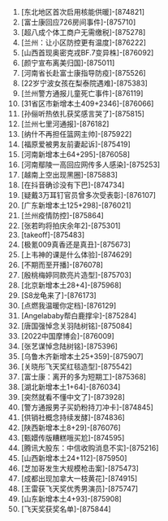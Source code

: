 
1. [东北地区首次启用核能供暖]-[874821]
1. [富士康回应726房间事件]-[875710]
1. [超八成个体工商户无需缴税]-[875278]
1. [兰州：让小区防控更有温度]-[876222]
1. [山西首现奥密克戎BF.7变异株]-[876092]
1. [颜宁宣布离美归国]-[875011]
1. [河南省长赴富士康指导防疫]-[875526]
1. [22岁宁波女孩在梨泰院遇难]-[875383]
1. [兰州警方通报儿童死亡事件]-[876119]
1. [31省区市新增本土409+2346]-[876066]
1. [孙俪听热依扎获奖感言哭了]-[875815]
1. [兰州七里河通报]-[876182]
1. [纳什不再担任篮网主帅]-[875922]
1. [福原爱被男友前妻起诉]-[875419]
1. [河南新增本土64+295]-[876058]
1. [河南鄢陵一高回应网传多人感染]-[875253]
1. [越南上空出现黑圈]-[875883]
1. [在抖音确诊没有下巴]-[874734]
1. [疑戴3万耳钉官员曾多次受表彰]-[876107]
1. [广东新增本土125+298]-[876021]
1. [兰州疫情防控]-[875864]
1. [张若昀将拍庆余年2]-[875301]
1. [takeoff]-[875483]
1. [极氪009真香还是真丑]-[875673]
1. [上韦神的课是什么体验]-[874629]
1. [不期而至开播]-[876078]
1. [殷桃梅婷同款亮片造型]-[875703]
1. [北京新增本土28+4]-[875968]
1. [S8龙龟来了]-[876173]
1. [点燃我温暖你定档]-[876129]
1. [Angelababy帮白鹿撑伞]-[875284]
1. [唐国强悼念关羽陆树铭]-[875084]
1. [2022中国摩博会]-[876009]
1. [张艺谋悼念陆树铭]-[875396]
1. [乌鲁木齐新增本土25+359]-[875907]
1. [关晓彤飞天奖红毯造型]-[875542]
1. [富士康：离开的多为短期工]-[875368]
1. [湖北新增本土1+64]-[876034]
1. [突然就看不懂中文了]-[873928]
1. [警方通报男子买奶粉持刀冲卡]-[874845]
1. [供销社概念持续发酵]-[874836]
1. [陕西新增本土8+29]-[876076]
1. [甄嬛传版糟糕哦买尬]-[874595]
1. [腾讯大股东：中信收购消息不实]-[875216]
1. [山西新增本土24+112]-[875950]
1. [芝加哥发生大规模枪击案]-[875473]
1. [成都出现加拿大一枝黄花]-[874915]
1. [王雷获飞天奖优秀男演员]-[875747]
1. [山东新增本土4+93]-[875908]
1. [飞天奖获奖名单]-[875844]